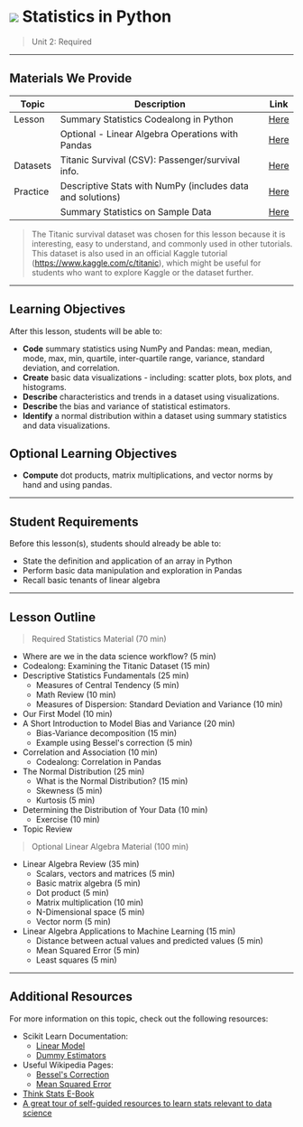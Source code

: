 # ![](https://ga-dash.s3.amazonaws.com/production/assets/logo-9f88ae6c9c3871690e33280fcf557f33.png) Statistics in Python

> Unit 2: Required

---

## Materials We Provide

| Topic    | Description                                                           | Link                                                               |
| -------- | --------------------------------------------------------------------- | ------------------------------------------------------------------ |
| Lesson   | Summary Statistics Codealong in Python                                | [Here](./Statistics-Review.ipynb)                           |
|          | Optional - Linear Algebra Operations with Pandas                      | [Here](./linear-algebra.ipynb)                                     |
| Datasets | Titanic Survival (CSV): Passenger/survival info.                      | [Here](./data/titanic.csv)                                         |
| Practice | Descriptive Stats with NumPy (includes data and solutions)            | [Here](./practice/python-descriptive_statistics_numpy-lab-master/) |
|          | Summary Statistics on Sample Data                                     | [Here](./practice/statistics-describing_data-lab-master/)          |

> The Titanic survival dataset was chosen for this lesson because it is interesting, easy to understand, and commonly used in other tutorials. This dataset is also used in an official Kaggle tutorial (https://www.kaggle.com/c/titanic), which might be useful for students who want to explore Kaggle or the dataset further.

---

## Learning Objectives

After this lesson, students will be able to:
- **Code** summary statistics using NumPy and Pandas: mean, median, mode, max, min, quartile, inter-quartile range, variance, standard deviation, and correlation.
- **Create** basic data visualizations - including: scatter plots, box plots, and histograms.
- **Describe** characteristics and trends in a dataset using visualizations.
- **Describe** the bias and variance of statistical estimators.
- **Identify** a normal distribution within a dataset using summary statistics and data visualizations.

## Optional Learning Objectives

- **Compute** dot products, matrix multiplications, and vector norms by hand and using pandas.

---

## Student Requirements

Before this lesson(s), students should already be able to:
- State the definition and application of an array in Python 
- Perform basic data manipulation and exploration in Pandas
- Recall basic tenants of linear algebra

----


## Lesson Outline

> Required Statistics Material (70 min)
- Where are we in the data science workflow? (5 min)
- Codealong: Examining the Titanic Dataset (15 min)
- Descriptive Statistics Fundamentals (25 min)
	- Measures of Central Tendency (5 min)
	- Math Review (10 min)
	- Measures of Dispersion: Standard Deviation and Variance (10 min)
- Our First Model (10 min)
- A Short Introduction to Model Bias and Variance (20 min)
	- Bias-Variance decomposition (15 min)
	- Example using Bessel's correction (5 min)
- Correlation and Association (10 min)
	- Codealong: Correlation in Pandas
- The Normal Distribution (25 min)
	- What is the Normal Distribution? (15 min)
	- Skewness (5 min)
	- Kurtosis (5 min)
- Determining the Distribution of Your Data (10 min)
	- Exercise (10 min)
- Topic Review

> Optional Linear Algebra Material (100 min)
- Linear Algebra Review (35 min)
	- Scalars, vectors and matrices (5 min)
	- Basic matrix algebra (5 min)
	- Dot product (5 min)
	- Matrix multiplication (10 min)
	- N-Dimensional space (5 min)
	- Vector norm (5 min)
- Linear Algebra Applications to Machine Learning (15 min)
	- Distance between actual values and predicted values (5 min)
	- Mean Squared Error (5 min)
	- Least squares (5 min)

---

## Additional Resources

For more information on this topic, check out the following resources:

- Scikit Learn Documentation:
	- [Linear Model](http://scikit-learn.org/stable/modules/linear_model.html)
	- [Dummy Estimators](http://scikit-learn.org/stable/modules/model_evaluation.html#dummy-estimators)
- Useful Wikipedia Pages:
	- [Bessel's Correction](https://en.wikipedia.org/wiki/Bessel%27s_correction)
	- [Mean Squared Error](https://en.wikipedia.org/wiki/Mean_squared_error)
- [Think Stats E-Book](http://greenteapress.com/wp/think-stats-2e/)
- [A great tour of self-guided resources to learn stats relevant to data science](http://machinelearningmastery.com/linear-algebra-machine-learning/) 

